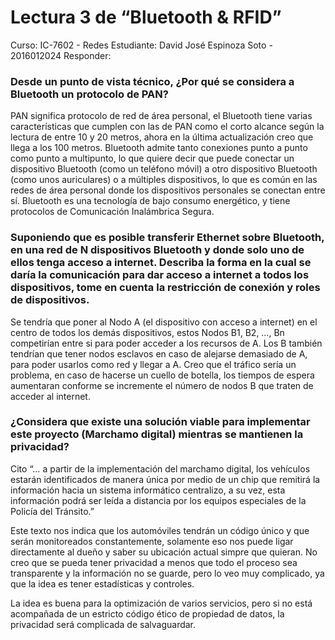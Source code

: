 # Lectura 3 de “Bluetooth & RFID”

Curso: IC-7602 - Redes
Estudiante: David José Espinoza Soto - 2016012024
Responder:

### Desde un punto de vista técnico, ¿Por qué se considera a Bluetooth un protocolo de PAN?

PAN significa protocolo de red de área personal, el Bluetooth tiene varias características que cumplen con las de PAN como el corto alcance según la lectura de entre 10 y 20 metros, ahora en la última actualización creo que llega a los 100 metros. Bluetooth admite tanto conexiones punto a punto como punto a multipunto, lo que quiere decir que puede conectar un dispositivo Bluetooth (como un teléfono móvil) a otro dispositivo Bluetooth (como unos auriculares) o a múltiples dispositivos, lo que es común en las redes de área personal donde los dispositivos personales se conectan entre sí. Bluetooth es una tecnología de bajo consumo energético, y tiene protocolos de Comunicación Inalámbrica Segura.

### Suponiendo que es posible transferir Ethernet sobre Bluetooth, en una red de N dispositivos Bluetooth y donde solo uno de ellos tenga acceso a internet. Describa la forma en la cual se daría la comunicación para dar acceso a internet a todos los dispositivos, tome en cuenta la restricción de conexión y roles de dispositivos.

Se tendría que poner al Nodo A (el dispositivo con acceso a internet) en el centro de todos los demás dispositivos, estos Nodos B1, B2, …, Bn competirían entre si para poder acceder a los recursos de A. Los B también tendrían que tener nodos esclavos en caso de alejarse demasiado de A, para poder usarlos como red y llegar a A. Creo que el tráfico sería un problema, en caso de hacerse un cuello de botella, los tiempos de espera aumentaran conforme se incremente el número de nodos B que traten de acceder al internet.

### ¿Considera que existe una solución viable para implementar este proyecto (Marchamo digital) mientras se mantienen la privacidad?

Cito “… a partir de la implementación del marchamo digital, los vehículos estarán identificados de manera única por medio de un chip que remitirá la información hacia un sistema informático centralizo, a su vez, esta información podrá ser leída a distancia por los equipos especiales de la Policía del Tránsito.”

Este texto nos indica que los automóviles tendrán un código único y que serán monitoreados constantemente, solamente eso nos puede ligar directamente al dueño y saber su ubicación actual simpre que quieran. No creo que se pueda tener privacidad a menos que todo el proceso sea transparente y la información no se guarde, pero lo veo muy complicado, ya que la idea es tener estadísticas y controles.

La idea es buena para la optimización de varios servicios, pero si no está acompañada de un estricto código ético de propiedad de datos, la privacidad será complicada de salvaguardar.
